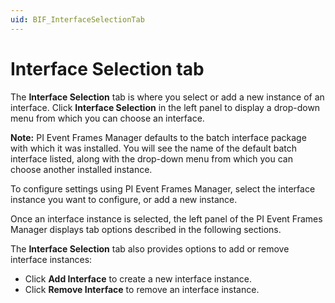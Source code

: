 ```yaml
---
uid: BIF_InterfaceSelectionTab
---
```


# Interface Selection tab

<!-- Static topic. No modifications usually required -->

The **Interface Selection** tab is where you select or add a new instance of an interface. Click **Interface Selection** in the left panel to display a drop-down menu from which you can choose an interface.
    
**Note:** PI Event Frames Manager defaults to the batch interface package with which it was installed. You will see the name of the default batch interface listed, along with the drop-down menu from which you can choose another installed instance.

To configure settings using PI Event Frames Manager, select the interface instance you want to configure, or add a new instance.

Once an interface instance is selected, the left panel of the PI Event Frames Manager displays tab options described in the following sections.

The **Interface Selection** tab also provides options to add or remove interface instances:

* Click **Add Interface** to create a new interface instance.
* Click **Remove Interface** to remove an interface instance.
